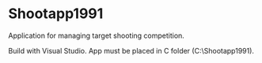 # Shootapp1991
Application for managing target shooting competition.

Build with Visual Studio. App must be placed in C folder (C:\Shootapp1991).
